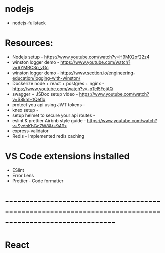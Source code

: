 # nodejs

- nodejs-fullstack

# Resources:

- Nodejs setup - https://www.youtube.com/watch?v=H9M02of22z4
- winston logger demo - https://www.youtube.com/watch?v=6YMBC3p_vGc
- winston logger demo - https://www.section.io/engineering-education/logging-with-winston/
- Dockerize node + react + postgres + nginx - https://www.youtube.com/watch?v=-pTel5FojAQ
- swagger + JSDoc setup video - https://www.youtube.com/watch?v=S8kmHtQeflo
- protect you api using JWT tokens -
- knex setup -
- setup helmet to secure your api routes -
- eslint & prettier Airbnb style guide - https://www.youtube.com/watch?v=SydnKbGc7W8&t=949s
- express-validator
- Redis - Implemented redis caching

# VS Code extensions installed

- ESlint
- Error Lens
- Prettier - Code formatter

# -------------------------------------------------------------------------------------------------------

# React
